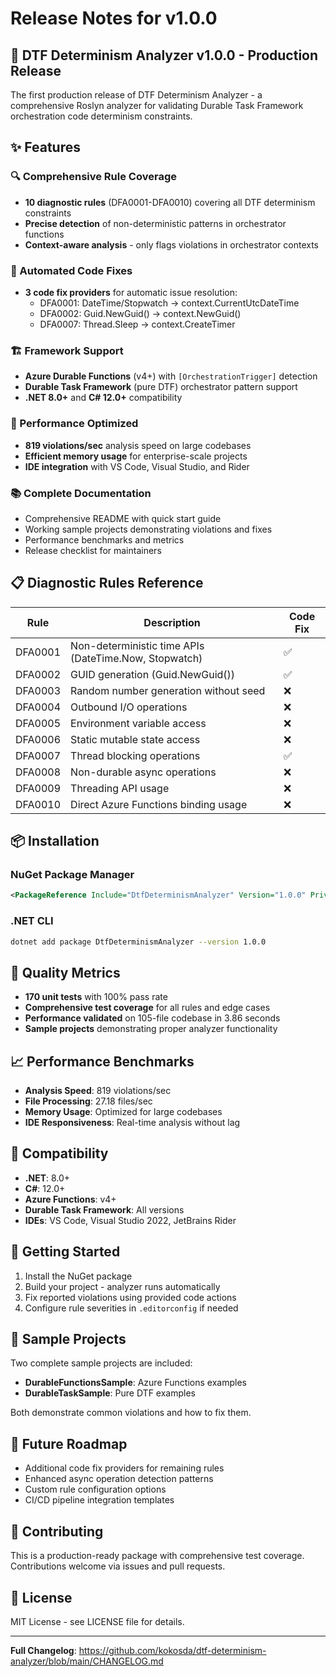 # Release Notes for v1.0.0

## 🎉 DTF Determinism Analyzer v1.0.0 - Production Release

The first production release of DTF Determinism Analyzer - a comprehensive Roslyn analyzer for validating Durable Task Framework orchestration code determinism constraints.

## ✨ Features

### 🔍 Comprehensive Rule Coverage
- **10 diagnostic rules** (DFA0001-DFA0010) covering all DTF determinism constraints
- **Precise detection** of non-deterministic patterns in orchestrator functions
- **Context-aware analysis** - only flags violations in orchestrator contexts

### 🔧 Automated Code Fixes
- **3 code fix providers** for automatic issue resolution:
  - DFA0001: DateTime/Stopwatch → context.CurrentUtcDateTime
  - DFA0002: Guid.NewGuid() → context.NewGuid()
  - DFA0007: Thread.Sleep → context.CreateTimer

### 🏗️ Framework Support
- **Azure Durable Functions** (v4+) with `[OrchestrationTrigger]` detection
- **Durable Task Framework** (pure DTF) orchestrator pattern support
- **.NET 8.0+** and **C# 12.0+** compatibility

### 🚀 Performance Optimized
- **819 violations/sec** analysis speed on large codebases
- **Efficient memory usage** for enterprise-scale projects
- **IDE integration** with VS Code, Visual Studio, and Rider

### 📚 Complete Documentation
- Comprehensive README with quick start guide
- Working sample projects demonstrating violations and fixes
- Performance benchmarks and metrics
- Release checklist for maintainers

## 📋 Diagnostic Rules Reference

| Rule | Description | Code Fix |
|------|-------------|----------|
| DFA0001 | Non-deterministic time APIs (DateTime.Now, Stopwatch) | ✅ |
| DFA0002 | GUID generation (Guid.NewGuid()) | ✅ |
| DFA0003 | Random number generation without seed | ❌ |
| DFA0004 | Outbound I/O operations | ❌ |
| DFA0005 | Environment variable access | ❌ |
| DFA0006 | Static mutable state access | ❌ |
| DFA0007 | Thread blocking operations | ✅ |
| DFA0008 | Non-durable async operations | ❌ |
| DFA0009 | Threading API usage | ❌ |
| DFA0010 | Direct Azure Functions binding usage | ❌ |

## 📦 Installation

### NuGet Package Manager
```xml
<PackageReference Include="DtfDeterminismAnalyzer" Version="1.0.0" PrivateAssets="all" />
```

### .NET CLI
```bash
dotnet add package DtfDeterminismAnalyzer --version 1.0.0
```

## 🧪 Quality Metrics

- **170 unit tests** with 100% pass rate
- **Comprehensive test coverage** for all rules and edge cases
- **Performance validated** on 105-file codebase in 3.86 seconds
- **Sample projects** demonstrating proper analyzer functionality

## 📈 Performance Benchmarks

- **Analysis Speed**: 819 violations/sec
- **File Processing**: 27.18 files/sec
- **Memory Usage**: Optimized for large codebases
- **IDE Responsiveness**: Real-time analysis without lag

## 🔄 Compatibility

- **.NET**: 8.0+
- **C#**: 12.0+
- **Azure Functions**: v4+
- **Durable Task Framework**: All versions
- **IDEs**: VS Code, Visual Studio 2022, JetBrains Rider

## 🚀 Getting Started

1. Install the NuGet package
2. Build your project - analyzer runs automatically
3. Fix reported violations using provided code actions
4. Configure rule severities in `.editorconfig` if needed

## 📂 Sample Projects

Two complete sample projects are included:
- **DurableFunctionsSample**: Azure Functions examples
- **DurableTaskSample**: Pure DTF examples

Both demonstrate common violations and how to fix them.

## 🔮 Future Roadmap

- Additional code fix providers for remaining rules
- Enhanced async operation detection patterns
- Custom rule configuration options
- CI/CD pipeline integration templates

## 🤝 Contributing

This is a production-ready package with comprehensive test coverage. Contributions welcome via issues and pull requests.

## 📄 License

MIT License - see LICENSE file for details.

---

**Full Changelog**: https://github.com/kokosda/dtf-determinism-analyzer/blob/main/CHANGELOG.md
